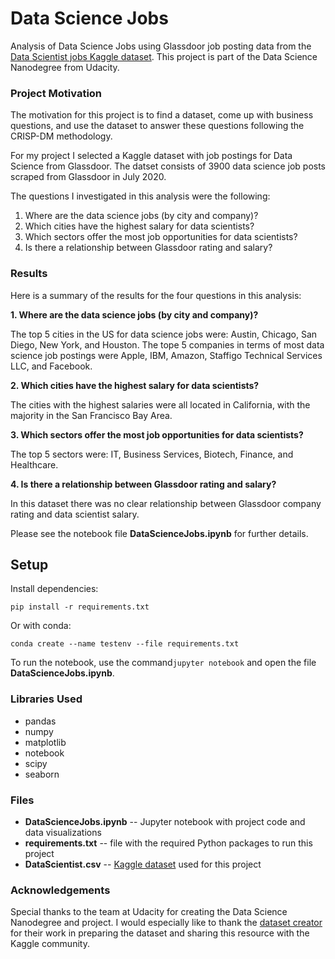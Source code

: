 # Data Science Jobs
Analysis of Data Science Jobs using Glassdoor job posting data from the [Data Scientist jobs Kaggle dataset](https://www.kaggle.com/andrewmvd/data-scientist-jobs). This project is part of the Data Science Nanodegree from Udacity.

### Project Motivation
The motivation for this project is to find a dataset, come up with business questions, and use the dataset to answer these questions following the 
CRISP-DM methodology. 

For my project I selected a Kaggle dataset with job postings for Data Science from Glassdoor. The datset consists of 3900 data science job posts scraped from Glassdoor in July 2020. 

The questions I investigated in this analysis were the following:
1. Where are the data science jobs (by city and company)?
2. Which cities have the highest salary for data scientists?
3. Which sectors offer the most job opportunities for data scientists?
4. Is there a relationship between Glassdoor rating and salary?

### Results
Here is a summary of the results for the four questions in this analysis:  

**1. Where are the data science jobs (by city and company)?** 

The top 5 cities in the US for data science jobs were: Austin, Chicago, San Diego, New York, and Houston. The tope 5 companies in terms of most data science job postings were Apple, IBM, Amazon, Staffigo Technical Services LLC, and Facebook. 

**2. Which cities have the highest salary for data scientists?** 

The cities with the highest salaries were all located in California, with the majority in the San Francisco Bay Area. 

**3. Which sectors offer the most job opportunities for data scientists?** 

The top 5 sectors were: IT, Business Services, Biotech, Finance, and Healthcare.

**4. Is there a relationship between Glassdoor rating and salary?** 

In this dataset there was no clear relationship between Glassdoor company rating and data scientist salary. 

Please see the notebook file **DataScienceJobs.ipynb** for further details.

## Setup
Install dependencies:

  ```pip install -r requirements.txt```
  
Or with conda:

  ```conda create --name testenv --file requirements.txt```
  
To run the notebook, use the command```jupyter notebook``` and open the file **DataScienceJobs.ipynb**.

### Libraries Used
- pandas
- numpy
- matplotlib
- notebook
- scipy
- seaborn

### Files 
- **DataScienceJobs.ipynb** -- Jupyter notebook with project code and data visualizations
- **requirements.txt** -- file with the required Python packages to run this project
- **DataScientist.csv** -- [Kaggle dataset](https://www.kaggle.com/andrewmvd/data-scientist-jobs) used for this project

### Acknowledgements
Special thanks to the team at Udacity for creating the Data Science Nanodegree and project. I would especially like to thank the [dataset creator](https://github.com/picklesueat/data_jobs_data) for their work in preparing the dataset and sharing this resource with the Kaggle community.

